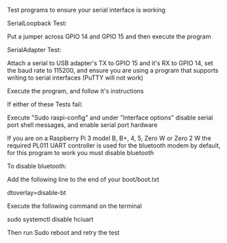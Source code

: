 Test programs to ensure your serial interface is working

SerialLoopback Test:

Put a jumper across GPIO 14 and GPIO 15 and then execute the program

SerialAdapter Test:

Attach a serial to USB adapter's TX to GPIO 15 and it's RX to GPIO 14, set the baud rate to 115200, and ensure you are using a program that supports writing to serial interfaces (PuTTY will not work)

Execute the program, and follow it's instructions

If either of these Tests fail:

Execute "Sudo raspi-config" and under "Interface options" disable serial port shell messages, and enable serial port hardware

If you are on a Raspberry Pi 3 model B, B+, 4, 5, Zero W or Zero 2 W the required PL011 UART controller is used for the bluetooth modem by default, for this program to work you must disable bluetooth

To disable bluetooth:

Add the following line to the end of your boot/boot.txt 

dtoverlay=disable-bt

Execute the following command on the terminal

sudo systemctl disable hciuart

Then run Sudo reboot  and retry the test
